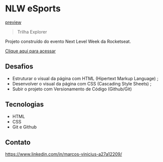 # NLW eSports

[preview](./github/preview.png)

> Trilha Explorer

Projeto construído do evento Next Level Week da Rocketseat.

[Clique aqui para acessar](https://ViniciusFer96.github.io/NLW-eSports-explorer)

## Desafios
- Estruturar o visual da página com HTML (Hipertext Markup Language) ;
- Desenvolver o visual da página com CSS (Cascading Style Sheets) ;
- Subir o projeto com Versionamento de Código (Github/Git)

## Tecnologias

- HTML
- CSS
- Git e Github

## Contato

https://www.linkedin.com/in/marcos-vinicius-a27a12209/
